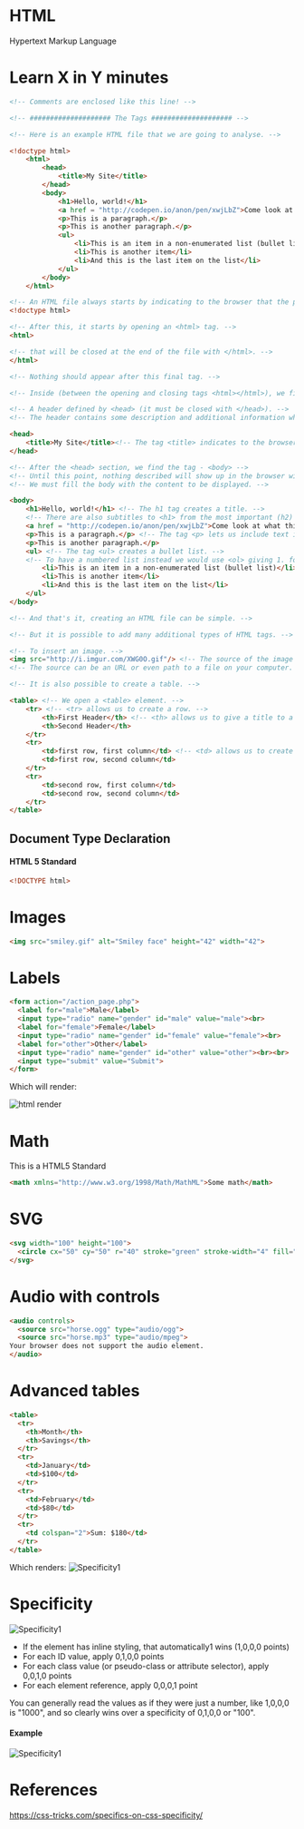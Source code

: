 <!--
@Author: Thomas Scholtz <thomas>
@Date:   2017-03-07T21:54:35+02:00
@Email:  thomas@quantum-sicarius.za.net
@Last modified by:   thomas
@Last modified time: 2017-03-07T22:22:55+02:00
@License: Attribution-NonCommercial-ShareAlike 4.0 International
-->

# HTML
Hypertext Markup Language

# Learn X in Y minutes
```html
<!-- Comments are enclosed like this line! -->

<!-- #################### The Tags #################### -->

<!-- Here is an example HTML file that we are going to analyse. -->

<!doctype html>
    <html>
        <head>
            <title>My Site</title>
        </head>
        <body>
            <h1>Hello, world!</h1>
            <a href = "http://codepen.io/anon/pen/xwjLbZ">Come look at what this shows</a>
            <p>This is a paragraph.</p>
            <p>This is another paragraph.</p>
            <ul>
                <li>This is an item in a non-enumerated list (bullet list)</li>
                <li>This is another item</li>
                <li>And this is the last item on the list</li>
            </ul>
        </body>
    </html>

<!-- An HTML file always starts by indicating to the browser that the page is HTML. -->
<!doctype html>

<!-- After this, it starts by opening an <html> tag. -->
<html>

<!-- that will be closed at the end of the file with </html>. -->
</html>

<!-- Nothing should appear after this final tag. -->

<!-- Inside (between the opening and closing tags <html></html>), we find: -->

<!-- A header defined by <head> (it must be closed with </head>). -->
<!-- The header contains some description and additional information which are not displayed; this is metadata. -->

<head>
    <title>My Site</title><!-- The tag <title> indicates to the browser the title to show in browser window's title bar and tab name. -->
</head>

<!-- After the <head> section, we find the tag - <body> -->
<!-- Until this point, nothing described will show up in the browser window. -->
<!-- We must fill the body with the content to be displayed. -->

<body>
    <h1>Hello, world!</h1> <!-- The h1 tag creates a title. -->
    <!-- There are also subtitles to <h1> from the most important (h2) to the most precise (h6). -->
    <a href = "http://codepen.io/anon/pen/xwjLbZ">Come look at what this shows</a> <!-- a hyperlink to the url given by the attribute href="" -->
    <p>This is a paragraph.</p> <!-- The tag <p> lets us include text in the html page. -->
    <p>This is another paragraph.</p>
    <ul> <!-- The tag <ul> creates a bullet list. -->
    <!-- To have a numbered list instead we would use <ol> giving 1. for the first element, 2. for the second, etc. -->
        <li>This is an item in a non-enumerated list (bullet list)</li>
        <li>This is another item</li>
        <li>And this is the last item on the list</li>
    </ul>
</body>

<!-- And that's it, creating an HTML file can be simple. -->

<!-- But it is possible to add many additional types of HTML tags. -->

<!-- To insert an image. -->
<img src="http://i.imgur.com/XWG0O.gif"/> <!-- The source of the image is indicated using the attribute src="" -->
<!-- The source can be an URL or even path to a file on your computer. -->

<!-- It is also possible to create a table. -->

<table> <!-- We open a <table> element. -->
    <tr> <!-- <tr> allows us to create a row. -->
        <th>First Header</th> <!-- <th> allows us to give a title to a table column. -->
        <th>Second Header</th>
    </tr>
    <tr>
        <td>first row, first column</td> <!-- <td> allows us to create a table cell. -->
        <td>first row, second column</td>
    </tr>
    <tr>
        <td>second row, first column</td>
        <td>second row, second column</td>
    </tr>
</table>
```

## Document Type Declaration
#### HTML 5 Standard
```html
<!DOCTYPE html>
```
# Images
```html
<img src="smiley.gif" alt="Smiley face" height="42" width="42">
```

# Labels
```html
<form action="/action_page.php">
  <label for="male">Male</label>
  <input type="radio" name="gender" id="male" value="male"><br>
  <label for="female">Female</label>
  <input type="radio" name="gender" id="female" value="female"><br>
  <label for="other">Other</label>
  <input type="radio" name="gender" id="other" value="other"><br><br>
  <input type="submit" value="Submit">
</form>
```
Which will render:

![html render](/COS216/notes/images/htmlrender1.jpg)

# Math
This is a HTML5 Standard
```html
<math xmlns="http://www.w3.org/1998/Math/MathML">Some math</math>
```

# SVG
```html
<svg width="100" height="100">
  <circle cx="50" cy="50" r="40" stroke="green" stroke-width="4" fill="yellow" />
</svg>
```

# Audio with controls
```html
<audio controls>
  <source src="horse.ogg" type="audio/ogg">
  <source src="horse.mp3" type="audio/mpeg">
Your browser does not support the audio element.
</audio>
```

# Advanced tables
```html
<table>
  <tr>
    <th>Month</th>
    <th>Savings</th>
  </tr>
  <tr>
    <td>January</td>
    <td>$100</td>
  </tr>
  <tr>
    <td>February</td>
    <td>$80</td>
  </tr>
  <tr>
    <td colspan="2">Sum: $180</td>
  </tr>
</table>
```
Which renders:
![Specificity1](/COS216/notes/images/advancedtables1.jpg)

# Specificity
![Specificity1](/COS216/notes/images/specificity1.jpg)

- If the element has inline styling, that automatically1 wins (1,0,0,0 points)
- For each ID value, apply 0,1,0,0 points
- For each class value (or pseudo-class or attribute selector), apply 0,0,1,0 points
- For each element reference, apply 0,0,0,1 point

You can generally read the values as if they were just a number, like 1,0,0,0 is "1000", and so clearly wins over a specificity of 0,1,0,0 or "100".

#### Example
![Specificity1](/COS216/notes/images/specificity2.jpg)

# References
https://css-tricks.com/specifics-on-css-specificity/
